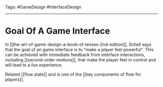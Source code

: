 Tags: #GameDesign #InterfaceDesign

---

# Goal Of A Game Interface
In [[the-art-of-game-design-a-book-of-lenses-2nd-edition]], Schell says that the goal of an game interface is to "make a player feel powerful". This can be achieved with immediate feedback from interface interactions, including [[second-order motions]], that make the player feel in control and will lead to a fun experience. 

Related [[flow state]] and is one of the [[key components of flow for players]].